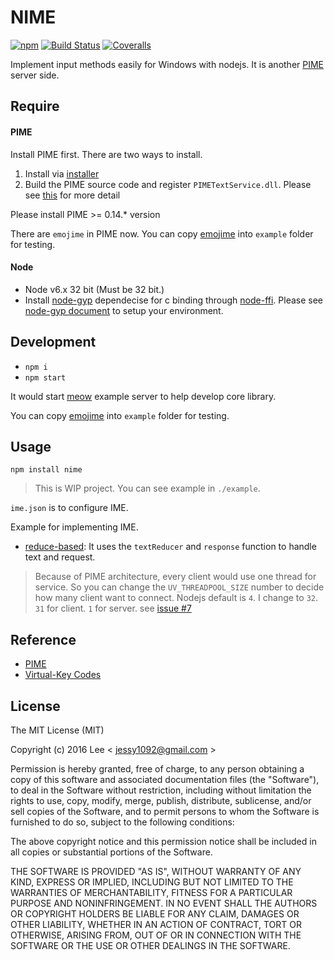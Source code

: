 NIME
=============
[![npm][npm-image]][npm-url] [![Build Status][travis-ci-image]][travis-ci-url] [![Coveralls][coveralls-img]][coveralls-url]

Implement input methods easily for Windows with nodejs. It is another [PIME](https://github.com/EasyIME/PIME) server side.

## Require

#### PIME

Install PIME first. There are two ways to install.

1. Install via [installer](https://github.com/EasyIME/PIME/releases)
2. Build the PIME source code and register `PIMETextService.dll`. Please see [this](https://github.com/EasyIME/PIME#install) for more detail

Please install PIME >= 0.14.* version

There are `emojime` in PIME now. You can copy [emojime](https://github.com/EasyIME/emojime) into `example` folder for testing.


#### Node

- Node v6.x 32 bit (Must be 32 bit.)
- Install [node-gyp](https://github.com/nodejs/node-gyp) dependecise for c binding through [node-ffi](https://github.com/node-ffi/node-ffi). Please see [node-gyp document](https://github.com/nodejs/node-gyp#installation) to setup your environment.


## Development

- `npm i`
- `npm start`

It would start [meow](/example/meow/README.md) example server to help develop core library.

You can copy [emojime](https://github.com/EasyIME/emojime) into `example` folder for testing.


## Usage

```
npm install nime
```

> This is WIP project. You can see example in `./example`.

`ime.json` is to configure IME.

Example for implementing IME.
- [reduce-based](/example/meow/README.md): It uses the `textReducer` and `response` function to handle text and request.


> Because of PIME architecture, every client would use one thread for service.
> So you can change the `UV_THREADPOOL_SIZE` number to decide how many client want to connect.
> Nodejs default is `4`. I change to `32`. `31` for client. `1` for server. see [issue #7](https://github.com/EasyIME/NIME/issues/7)


## Reference

- [PIME](https://github.com/EasyIME/PIME)
- [Virtual-Key Codes](https://msdn.microsoft.com/zh-tw/library/windows/desktop/dd375731%28v=vs.85%29.aspx)


## License

The MIT License (MIT)

Copyright (c) 2016 Lee  < jessy1092@gmail.com >

Permission is hereby granted, free of charge, to any person obtaining a copy of
this software and associated documentation files (the "Software"), to deal in
the Software without restriction, including without limitation the rights to
use, copy, modify, merge, publish, distribute, sublicense, and/or sell copies of
the Software, and to permit persons to whom the Software is furnished to do so,
subject to the following conditions:

The above copyright notice and this permission notice shall be included in all
copies or substantial portions of the Software.

THE SOFTWARE IS PROVIDED "AS IS", WITHOUT WARRANTY OF ANY KIND, EXPRESS OR
IMPLIED, INCLUDING BUT NOT LIMITED TO THE WARRANTIES OF MERCHANTABILITY, FITNESS
FOR A PARTICULAR PURPOSE AND NONINFRINGEMENT. IN NO EVENT SHALL THE AUTHORS OR
COPYRIGHT HOLDERS BE LIABLE FOR ANY CLAIM, DAMAGES OR OTHER LIABILITY, WHETHER
IN AN ACTION OF CONTRACT, TORT OR OTHERWISE, ARISING FROM, OUT OF OR IN
CONNECTION WITH THE SOFTWARE OR THE USE OR OTHER DEALINGS IN THE SOFTWARE.

[npm-image]: https://img.shields.io/npm/v/nime.svg?style=flat-square
[npm-url]: https://www.npmjs.com/package/nime

[travis-ci-image]: https://img.shields.io/travis/EasyIME/NIME.svg?style=flat-square
[travis-ci-url]: https://travis-ci.org/EasyIME/NIME

[coveralls-img]: https://img.shields.io/coveralls/EasyIME/NIME.svg?style=flat-square
[coveralls-url]: https://coveralls.io/github/EasyIME/NIME
